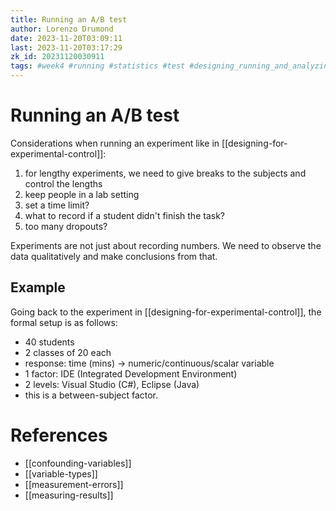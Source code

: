 ```yaml
---
title: Running an A/B test
author: Lorenzo Drumond
date: 2023-11-20T03:09:11
last: 2023-11-20T03:17:29
zk_id: 20231120030911
tags: #week4 #running #statistics #test #designing_running_and_analyzing_experiments #coursera #AB_test #theory #experiment #control #rlang #design
---
```



# Running an A/B test
Considerations when running an experiment like in [[designing-for-experimental-control]]:

1. for lengthy experiments, we need to give breaks to the subjects and control the lengths
2. keep people in a lab setting
3. set a time limit?
4. what to record if a student didn't finish the task?
5. too many dropouts?

Experiments are not just about recording numbers. We need to observe the data qualitatively and make conclusions from that.

## Example
Going back to the experiment in [[designing-for-experimental-control]], the formal setup is as follows:

- 40 students
- 2 classes of 20 each
- response: time (mins) -> numeric/continuous/scalar variable
- 1 factor: IDE (Integrated Development Environment)
- 2 levels: Visual Studio (C#), Eclipse (Java)
- this is a between-subject factor.

# References
- [[confounding-variables]]
- [[variable-types]]
- [[measurement-errors]]
- [[measuring-results]]

